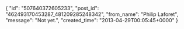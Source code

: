  {
   "id": "507640372605233",
   "post_id": "462493170453287_481209285248342",
   "from_name": "Philip Laforet",
   "message": "Not yet.",
   "created_time": "2013-04-29T00:05:45+0000"
 }

